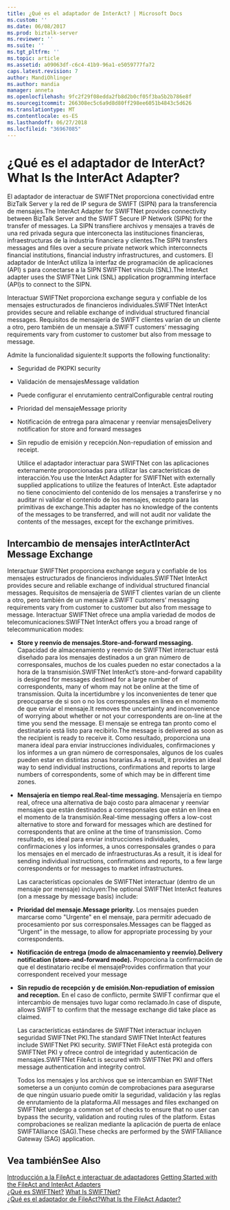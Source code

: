 ```yaml
---
title: ¿Qué es el adaptador de InterAct? | Microsoft Docs
ms.custom: ''
ms.date: 06/08/2017
ms.prod: biztalk-server
ms.reviewer: ''
ms.suite: ''
ms.tgt_pltfrm: ''
ms.topic: article
ms.assetid: a09063df-c6c4-41b9-96a1-e5059777fa72
caps.latest.revision: 7
author: MandiOhlinger
ms.author: mandia
manager: anneta
ms.openlocfilehash: 9fc2f29f08edda2fb8d2b0cf05f3ba5b2b786e8f
ms.sourcegitcommit: 266308ec5c6a9d8d80ff298ee6051b4843c5d626
ms.translationtype: MT
ms.contentlocale: es-ES
ms.lasthandoff: 06/27/2018
ms.locfileid: "36967085"
---
```

# <a name="what-is-the-interact-adapter"></a><span data-ttu-id="e562d-103">¿Qué es el adaptador de InterAct?</span><span class="sxs-lookup"><span data-stu-id="e562d-103">What Is the InterAct Adapter?</span></span>
<span data-ttu-id="e562d-104">El adaptador de interactuar de SWIFTNet proporciona conectividad entre BizTalk Server y la red de IP segura de SWIFT (SIPN) para la transferencia de mensajes.</span><span class="sxs-lookup"><span data-stu-id="e562d-104">The InterAct Adapter for SWIFTNet provides connectivity between BizTalk Server and the SWIFT Secure IP Network (SIPN) for the transfer of messages.</span></span> <span data-ttu-id="e562d-105">La SIPN transfiere archivos y mensajes a través de una red privada segura que interconecta las instituciones financieras, infraestructuras de la industria financiera y clientes.</span><span class="sxs-lookup"><span data-stu-id="e562d-105">The SIPN transfers messages and files over a secure private network which interconnects financial institutions, financial industry infrastructures, and customers.</span></span> <span data-ttu-id="e562d-106">El adaptador de InterAct utiliza la interfaz de programación de aplicaciones (API) s para conectarse a la SIPN SWIFTNet vínculo (SNL).</span><span class="sxs-lookup"><span data-stu-id="e562d-106">The InterAct adapter uses the SWIFTNet Link (SNL) application programming interface (API)s to connect to the SIPN.</span></span>  
  
 <span data-ttu-id="e562d-107">Interactuar SWIFTNet proporciona exchange segura y confiable de los mensajes estructurados de financieros individuales.</span><span class="sxs-lookup"><span data-stu-id="e562d-107">SWIFTNet InterAct provides secure and reliable exchange of individual structured financial messages.</span></span> <span data-ttu-id="e562d-108">Requisitos de mensajería de SWIFT clientes varían de un cliente a otro, pero también de un mensaje a.</span><span class="sxs-lookup"><span data-stu-id="e562d-108">SWIFT customers’ messaging requirements vary from customer to customer but also from message to message.</span></span>  
  
 <span data-ttu-id="e562d-109">Admite la funcionalidad siguiente:</span><span class="sxs-lookup"><span data-stu-id="e562d-109">It supports the following functionality:</span></span>  
  
- <span data-ttu-id="e562d-110">Seguridad de PKI</span><span class="sxs-lookup"><span data-stu-id="e562d-110">PKI security</span></span>  
  
- <span data-ttu-id="e562d-111">Validación de mensajes</span><span class="sxs-lookup"><span data-stu-id="e562d-111">Message validation</span></span>  
  
- <span data-ttu-id="e562d-112">Puede configurar el enrutamiento central</span><span class="sxs-lookup"><span data-stu-id="e562d-112">Configurable central routing</span></span>  
  
- <span data-ttu-id="e562d-113">Prioridad del mensaje</span><span class="sxs-lookup"><span data-stu-id="e562d-113">Message priority</span></span>  
  
- <span data-ttu-id="e562d-114">Notificación de entrega para almacenar y reenviar mensajes</span><span class="sxs-lookup"><span data-stu-id="e562d-114">Delivery notification for store and forward messages</span></span>  
  
- <span data-ttu-id="e562d-115">Sin repudio de emisión y recepción.</span><span class="sxs-lookup"><span data-stu-id="e562d-115">Non-repudiation of emission and receipt.</span></span>  
  
  <span data-ttu-id="e562d-116">Utilice el adaptador interactuar para SWIFTNet con las aplicaciones externamente proporcionadas para utilizar las características de interacción.</span><span class="sxs-lookup"><span data-stu-id="e562d-116">You use the InterAct Adapter for SWIFTNet with externally supplied applications to utilize the features of InterAct.</span></span> <span data-ttu-id="e562d-117">Este adaptador no tiene conocimiento del contenido de los mensajes a transferirse y no auditar ni validar el contenido de los mensajes, excepto para las primitivas de exchange.</span><span class="sxs-lookup"><span data-stu-id="e562d-117">This adapter has no knowledge of the contents of the messages to be transferred, and will not audit nor validate the contents of the messages, except for the exchange primitives.</span></span>  
  
## <a name="interact-message-exchange"></a><span data-ttu-id="e562d-118">Intercambio de mensajes interAct</span><span class="sxs-lookup"><span data-stu-id="e562d-118">InterAct Message Exchange</span></span>  
 <span data-ttu-id="e562d-119">Interactuar SWIFTNet proporciona exchange segura y confiable de los mensajes estructurados de financieros individuales.</span><span class="sxs-lookup"><span data-stu-id="e562d-119">SWIFTNet InterAct provides secure and reliable exchange of individual structured financial messages.</span></span> <span data-ttu-id="e562d-120">Requisitos de mensajería de SWIFT clientes varían de un cliente a otro, pero también de un mensaje a.</span><span class="sxs-lookup"><span data-stu-id="e562d-120">SWIFT customers’ messaging requirements vary from customer to customer but also from message to message.</span></span> <span data-ttu-id="e562d-121">Interactuar SWIFTNet ofrece una amplia variedad de modos de telecomunicaciones:</span><span class="sxs-lookup"><span data-stu-id="e562d-121">SWIFTNet InterAct offers you a broad range of telecommunication modes:</span></span>  
  
- <span data-ttu-id="e562d-122">**Store y reenvío de mensajes.**</span><span class="sxs-lookup"><span data-stu-id="e562d-122">**Store-and-forward messaging.**</span></span> <span data-ttu-id="e562d-123">Capacidad de almacenamiento y reenvío de SWIFTNet interactuar está diseñado para los mensajes destinados a un gran número de corresponsales, muchos de los cuales pueden no estar conectados a la hora de la transmisión.</span><span class="sxs-lookup"><span data-stu-id="e562d-123">SWIFTNet InterAct’s store-and-forward capability is designed for messages destined for a large number of correspondents, many of whom may not be online at the time of transmission.</span></span> <span data-ttu-id="e562d-124">Quita la incertidumbre y los inconvenientes de tener que preocuparse de si son o no los corresponsales en línea en el momento de que enviar el mensaje.</span><span class="sxs-lookup"><span data-stu-id="e562d-124">It removes the uncertainty and inconvenience of worrying about whether or not your correspondents are on-line at the time you send the message.</span></span> <span data-ttu-id="e562d-125">El mensaje se entrega tan pronto como el destinatario está listo para recibirlo.</span><span class="sxs-lookup"><span data-stu-id="e562d-125">The message is delivered as soon as the recipient is ready to receive it.</span></span> <span data-ttu-id="e562d-126">Como resultado, proporciona una manera ideal para enviar instrucciones individuales, confirmaciones y los informes a un gran número de corresponsales, algunos de los cuales pueden estar en distintas zonas horarias.</span><span class="sxs-lookup"><span data-stu-id="e562d-126">As a result, it provides an ideal way to send individual instructions, confirmations and reports to large numbers of correspondents, some of which may be in different time zones.</span></span>  
  
- <span data-ttu-id="e562d-127">**Mensajería en tiempo real.**</span><span class="sxs-lookup"><span data-stu-id="e562d-127">**Real-time messaging.**</span></span> <span data-ttu-id="e562d-128">Mensajería en tiempo real, ofrece una alternativa de bajo costo para almacenar y reenviar mensajes que están destinados a corresponsales que están en línea en el momento de la transmisión.</span><span class="sxs-lookup"><span data-stu-id="e562d-128">Real-time messaging offers a low-cost alternative to store and forward for messages which are destined for correspondents that are online at the time of transmission.</span></span> <span data-ttu-id="e562d-129">Como resultado, es ideal para enviar instrucciones individuales, confirmaciones y los informes, a unos corresponsales grandes o para los mensajes en el mercado de infraestructuras.</span><span class="sxs-lookup"><span data-stu-id="e562d-129">As a result, it is ideal for sending individual instructions, confirmations and reports, to a few large correspondents or for messages to market infrastructures.</span></span>  
  
  <span data-ttu-id="e562d-130">Las características opcionales de SWIFTNet interactuar (dentro de un mensaje por mensaje) incluyen:</span><span class="sxs-lookup"><span data-stu-id="e562d-130">The optional SWIFTNet InterAct features (on a message by message basis) include:</span></span>  
  
- <span data-ttu-id="e562d-131">**Prioridad del mensaje.**</span><span class="sxs-lookup"><span data-stu-id="e562d-131">**Message priority.**</span></span> <span data-ttu-id="e562d-132">Los mensajes pueden marcarse como "Urgente" en el mensaje, para permitir adecuado de procesamiento por sus corresponsales.</span><span class="sxs-lookup"><span data-stu-id="e562d-132">Messages can be flagged as “Urgent” in the message, to allow for appropriate processing by your correspondents.</span></span>  
  
- <span data-ttu-id="e562d-133">**Notificación de entrega (modo de almacenamiento y reenvío).**</span><span class="sxs-lookup"><span data-stu-id="e562d-133">**Delivery notification (store-and-forward mode).**</span></span> <span data-ttu-id="e562d-134">Proporciona la confirmación de que el destinatario recibe el mensaje</span><span class="sxs-lookup"><span data-stu-id="e562d-134">Provides confirmation that your correspondent received your message</span></span>  
  
- <span data-ttu-id="e562d-135">**Sin repudio de recepción y de emisión.**</span><span class="sxs-lookup"><span data-stu-id="e562d-135">**Non-repudiation of emission and reception.**</span></span> <span data-ttu-id="e562d-136">En el caso de conflicto, permite SWIFT confirmar que el intercambio de mensajes tuvo lugar como reclamado.</span><span class="sxs-lookup"><span data-stu-id="e562d-136">In case of dispute, allows SWIFT to confirm that the message exchange did take place as claimed.</span></span>  
  
  <span data-ttu-id="e562d-137">Las características estándares de SWIFTNet interactuar incluyen seguridad SWIFTNet PKI.</span><span class="sxs-lookup"><span data-stu-id="e562d-137">The standard SWIFTNet InterAct features include SWIFTNet PKI security.</span></span> <span data-ttu-id="e562d-138">SWIFTNet FileAct está protegida con SWIFTNet PKI y ofrece control de integridad y autenticación de mensajes.</span><span class="sxs-lookup"><span data-stu-id="e562d-138">SWIFTNet FileAct is secured with SWIFTNet PKI and offers message authentication and integrity control.</span></span>  
  
  <span data-ttu-id="e562d-139">Todos los mensajes y los archivos que se intercambian en SWIFTNet someterse a un conjunto común de comprobaciones para asegurarse de que ningún usuario puede omitir la seguridad, validación y las reglas de enrutamiento de la plataforma.</span><span class="sxs-lookup"><span data-stu-id="e562d-139">All messages and files exchanged on SWIFTNet undergo a common set of checks to ensure that no user can bypass the security, validation and routing rules of the platform.</span></span> <span data-ttu-id="e562d-140">Estas comprobaciones se realizan mediante la aplicación de puerta de enlace SWIFTAlliance (SAG).</span><span class="sxs-lookup"><span data-stu-id="e562d-140">These checks are performed by the SWIFTAlliance Gateway (SAG) application.</span></span>  
  
## <a name="see-also"></a><span data-ttu-id="e562d-141">Vea también</span><span class="sxs-lookup"><span data-stu-id="e562d-141">See Also</span></span>  
 <span data-ttu-id="e562d-142">[Introducción a la FileAct e interactuar de adaptadores](../../adapters-and-accelerators/fileact-interact/getting-started-with-the-fileact-and-interact-adapters.md) </span><span class="sxs-lookup"><span data-stu-id="e562d-142">[Getting Started with the FileAct and InterAct Adapters](../../adapters-and-accelerators/fileact-interact/getting-started-with-the-fileact-and-interact-adapters.md) </span></span>  
 <span data-ttu-id="e562d-143">[¿Qué es SWIFTNet?](../../adapters-and-accelerators/fileact-interact/what-is-swiftnet.md) </span><span class="sxs-lookup"><span data-stu-id="e562d-143">[What Is SWIFTNet?](../../adapters-and-accelerators/fileact-interact/what-is-swiftnet.md) </span></span>  
 [<span data-ttu-id="e562d-144">¿Qué es el adaptador de FileAct?</span><span class="sxs-lookup"><span data-stu-id="e562d-144">What Is the FileAct Adapter?</span></span>](../../adapters-and-accelerators/fileact-interact/what-is-the-fileact-adapter.md)